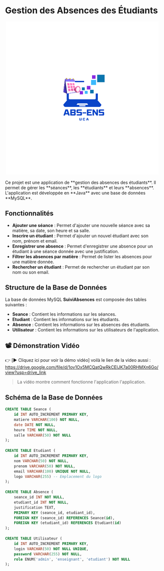 # Gestion des Absences des Étudiants
<p align="center">
  <img src="Gestion%20ABS.png" alt="Logo de l'application">
</p>
Ce projet est une application de **gestion des absences des étudiants**.
Il permet de gérer les **séances**, les **étudiants** et leurs **absences**.
L'application est développée en **Java** avec une base de données **MySQL**.

## Fonctionnalités
- **Ajouter une séance** : Permet d'ajouter une nouvelle séance avec sa matière, sa date, son heure et sa salle.
- **Inscrire un étudiant** : Permet d'ajouter un nouvel étudiant avec son nom, prénom et email.
- **Enregistrer une absence** : Permet d'enregistrer une absence pour un étudiant à une séance donnée avec une justification.
- **Filtrer les absences par matière** : Permet de lister les absences pour une matière donnée.
- **Rechercher un étudiant** : Permet de rechercher un étudiant par son nom ou son email.

## Structure de la Base de Données
La base de données MySQL **SuiviAbsences** est composée des tables suivantes :

- **Seance** : Contient les informations sur les séances.
- **Etudiant** : Contient les informations sur les étudiants.
- **Absence** : Contient les informations sur les absences des étudiants.
- **Utilisateur** : Contient les informations sur les utilisateurs de l'application.
## 📽️ Démonstration Vidéo
👉 [▶️ Cliquez ici pour voir la démo vidéo]
voilà le lien de la video aussi : https://drive.google.com/file/d/1ov1Ox5MCQatQwRkCEIJK7a00RHMXn6Go/view?usp=drive_link

> La vidéo montre comment fonctionne l'application l'application.

## Schéma de la Base de Données

```sql
CREATE TABLE Seance (
    id INT AUTO_INCREMENT PRIMARY KEY,
    matiere VARCHAR(100) NOT NULL,
    date DATE NOT NULL,
    heure TIME NOT NULL,
    salle VARCHAR(50) NOT NULL
);

CREATE TABLE Etudiant (
    id INT AUTO_INCREMENT PRIMARY KEY,
    nom VARCHAR(50) NOT NULL,
    prenom VARCHAR(50) NOT NULL,
    email VARCHAR(100) UNIQUE NOT NULL,
    logo VARCHAR(255) -- Emplacement du logo
);

CREATE TABLE Absence (
    seance_id INT NOT NULL,
    etudiant_id INT NOT NULL,
    justification TEXT,
    PRIMARY KEY (seance_id, etudiant_id),
    FOREIGN KEY (seance_id) REFERENCES Seance(id),
    FOREIGN KEY (etudiant_id) REFERENCES Etudiant(id)
);

CREATE TABLE Utilisateur (
    id INT AUTO_INCREMENT PRIMARY KEY,
    login VARCHAR(50) NOT NULL UNIQUE,
    password VARCHAR(255) NOT NULL,
    role ENUM('admin', 'enseignant', 'etudiant') NOT NULL
);
